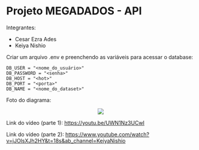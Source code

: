 # Projeto MEGADADOS - API

Integrantes:

- Cesar Ezra Ades
- Keiya Nishio

Criar um arquivo .env e preenchendo as variáveis para acessar o database:

```
DB_USER = "<nome_do_usuário>"
DB_PASSWORD = "<senha>"
DB_HOST = "<hot>"
DB_PORT = "<porta>"
DB_NAME = "<nome_do_dataset>"
```


Foto do diagrama:

<p align="center">
    <img src="diagrama_ER.png">
</p>

Link do vídeo (parte 1): https://youtu.be/UWN1Nz3UCwI

Link do vídeo (parte 2): https://www.youtube.com/watch?v=jJOlsXJh2HY&t=18s&ab_channel=KeiyaNishio
